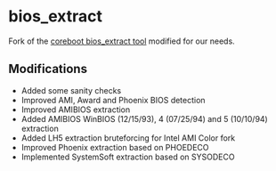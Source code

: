 bios_extract
============
Fork of the [coreboot bios_extract tool](https://github.com/coreboot/bios_extract) modified for our needs.

## Modifications

* Added some sanity checks
* Improved AMI, Award and Phoenix BIOS detection
* Improved AMIBIOS extraction
* Added AMIBIOS WinBIOS (12/15/93), 4 (07/25/94) and 5 (10/10/94) extraction
* Added LH5 extraction bruteforcing for Intel AMI Color fork
* Improved Phoenix extraction based on PHOEDECO
* Implemented SystemSoft extraction based on SYSODECO
